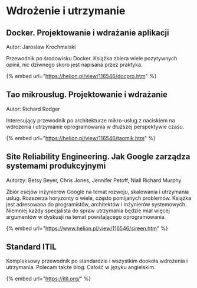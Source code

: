 # Wdrożenie i utrzymanie

## Docker. Projektowanie i wdrażanie aplikacji

Autor: Jaroslaw Krochmalski

Przewodnik po środowisku Docker. Książka zbiera wiele pozytywnych opinii, nic dziwnego skoro jest napisana przez praktyka.

{% embed url="https://helion.pl/view/116546/docpro.htm" %}

## Tao mikrousług. Projektowanie i wdrażanie

Autor: Richard Rodger

Interesujący przewodnik po architekturze mikro-usług z naciskiem na wdrożenia i utrzymanie oprogramowania w dłuższej perspektywie czasu.

{% embed url="https://helion.pl/view/116546/taomik.htm" %}

## Site Reliability Engineering. Jak Google zarządza systemami produkcyjnymi

Autorzy: Betsy Beyer, Chris Jones, Jennifer Petoff, Niall Richard Murphy

Zbiór esejów inżynierów Google na temat rozwoju, skalowania i utrzymania usług. Rozszerza horyzonty o wiele, często pomijanych problemów. Książka jest adresowana do programistów, architektów i inżynierów systemowych. Niemniej każdy specjalista do spraw utrzymania będzie miał więcej argumentów w dyskusji na temat powstającego oprogramowania.

{% embed url="https://www.helion.pl/view/116546/sireen.htm" %}

## Standard ITIL

Kompleksowy przewodnik po standardzie i wszystkim dookoła wdrożenia i utrzymania. Polecam także blog. Całość w języku angielskim.

{% embed url="https://itil.org/" %}



